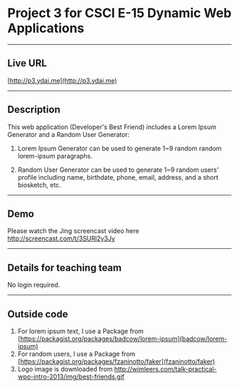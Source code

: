 # Project 3 for CSCI E-15 Dynamic Web Applications

----
## Live URL
[http://p3.ydai.me](http://p3.ydai.me)

----
## Description
This web application (Developer's Best Friend) includes a Lorem Ipsum Generator and a Random User Generator:
1. Lorem Ipsum Generator can be used to generate 1~9 random random lorem-ipsum paragraphs.

2. Random User Generator can be used to generate 1~9 random users' profile including name, birthdate, phone, email, address, and a short biosketch, etc.

----
## Demo
Please watch the Jing screencast video here http://screencast.com/t/3SURl2y3Jy

----
## Details for teaching team
No login required.

----
## Outside code
1. For lorem ipsum text, I use a Package from [https://packagist.org/packages/badcow/lorem-ipsum](badcow/lorem-ipsum)
2. For random users, I use a Package from [https://packagist.org/packages/fzaninotto/faker](fzaninotto/faker)
3. Logo image is downloaded from http://wimleers.com/talk-practical-wpo-intro-2013/img/best-friends.gif

